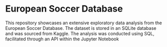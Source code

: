 # European Soccer Database
This repository showcases an extensive exploratory data analysis from the European Soccer Database. The dataset is stored in an SQLite database and was sourced from Kaggle. The analysis was conducted using SQL, facilitated through an API within the Jupyter Notebook 
